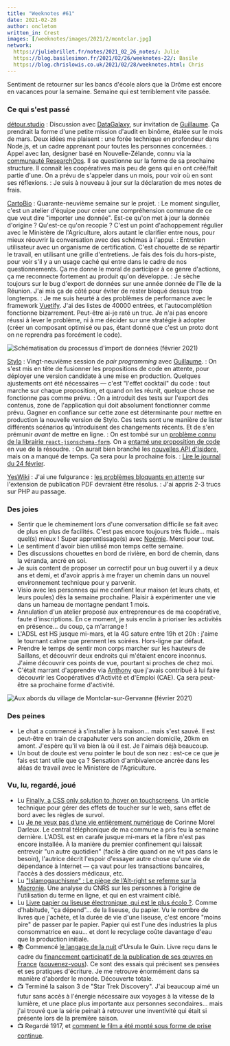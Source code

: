 ```yaml
---
title: "Weeknotes #61"
date: 2021-02-28
author: oncletom
written_in: Crest
images: [/weeknotes/images/2021/2/montclar.jpg]
network:
  https://juliebrillet.fr/notes/2021_02_26_notes/: Julie
  https://blog.basilesimon.fr/2021/02/26/weeknotes-22/: Basile
  https://blog.chrislowis.co.uk/2021/02/28/weeknotes.html: Chris
---
```


Sentiment de retourner sur les bancs d'école alors que la Drôme est encore en vacances pour la semaine. Semaine qui est terriblement vite passée.

<!--more-->

### Ce qui s'est passé

[détour.studio]
: Discussion avec [DataGalaxy](https://www.datagalaxy.com/), sur invitation de [Guillaume]. Ça prendrait la forme d'une petite mission d'audit en binôme, étalée sur le mois de mars. Deux idées me plaisent : une forée technique en profondeur dans Node.js, et un cadre apprenant pour toutes les personnes concernées.
: Appel avec Ian, designer basé en Nouvelle-Zélande, connu via la [communauté ResearchOps](https://researchops.community/). Il se questionne sur la forme de sa prochaine structure. Il connaît les coopératives mais peu de gens qui en ont créé/fait partie d'une. On a prévu de s'appeler dans un mois, pour voir où en sont ses réflexions.
: Je suis à nouveau à jour sur la déclaration de mes notes de frais.

[CartoBio]
: Quarante-neuvième semaine sur le projet.
: Le moment singulier, c'est un atelier d'équipe pour créer une compréhension commune de ce que veut dire "importer une donnée". Est-ce qu'on met à jour la donnée d'origine ? Qu'est-ce qu'on recopie ? C'est un point d'achoppement régulier avec le Ministère de l'Agriculture, alors autant le clarifier entre nous, pour mieux réouvrir la conversation avec des schémas à l'appui.
: Entretien utilisateur avec un organisme de certification. C'est chouette de se répartir le travail, en utilisant une grille d'entretiens. Je fais des fois du hors-piste, pour voir s'il y a un usage caché qui entre dans le cadre de nos questionnements. Ça me donne le moral de participer à ce genre d'actions, ça me reconnecte fortement au produit qu'on développe.
: Je sèche toujours sur le bug d'export de données sur une année donnée de l'île de la Réunion. J'ai mis ça de côté pour éviter de rester bloqué dessus trop longtemps.
: Je me suis heurté à des problèmes de performance avec le framework [Vuetify](https://www.vuetifyjs.com/). J'ai des listes de 40000 entrées, et l'autocomplétion fonctionne bizarrement. Peut-être ai-je raté un truc. Je n'ai pas encore réussi à lever le problème, ni à me décider sur une stratégie à adopter (créer un composant optimisé ou pas, étant donné que c'est un proto dont on ne reprendra pas forcément le code).

![](/weeknotes/images/2021/2/cartobio-import-donnees.png "Schématisation du processus d'import de données (février 2021)")

[Stylo]
: Vingt-neuvième session de _pair programming_ avec [Guillaume].
: On s'est mis en tête de fusionner les propositions de code en attente, pour déployer une version candidate à une mise en production. Quelques ajustements ont été nécessaires — c'est "l'effet cocktail" du code : tout marche sur chaque proposition, et quand on les réunit, quelque chose ne fonctionne pas comme prévu.
: On a introduit des tests sur l'export des contenus, zone de l'application qui doit absolument fonctionner comme prévu. Gagner en confiance sur cette zone est déterminante pour mettre en production la nouvelle version de Stylo. Ces tests sont une manière de lister différents scénarios qu'introduisent des changements récents. Et de s'en prémunir _avant_ de mettre en ligne.
: On est tombé sur un [problème connu de la librairie `react-jsonschema-form`](https://github.com/rjsf-team/react-jsonschema-form/issues/1041). On a [entamé une proposition de code](https://github.com/rjsf-team/react-jsonschema-form/pull/2251) en vue de la résoudre.
: On aurait bien branché les [nouvelles API d'Isidore](https://isidore.science/api), mais on a manqué de temps. Ça sera pour la prochaine fois.
: [Lire le journal du 24 février](https://github.com/EcrituresNumeriques/stylo/blob/master/JOURNAL.md#mercredi-24-f%C3%A9vrier-2021).

[YesWiki]
: J'ai une fulgurance : [les problèmes bloquants en attente](https://github.com/YesWiki/yeswiki-extension-publication/pull/34) sur l'extension de publication PDF devraient être résolus.
: J'ai appris 2-3 trucs sur PHP au passage.

### Des joies

- Sentir que le cheminement lors d'une conversation difficile se fait avec de plus en plus de facilités. C'est pas encore toujours très fluide… mais quel(s) mieux ! Super apprentissage(s) avec [Noémie]. Merci pour tout.
- Le sentiment d'avoir bien utilisé mon temps cette semaine.
- Des discussions chouettes en bord de rivière, en bord de chemin, dans la véranda, ancré en soi.
- Je suis content de proposer un correctif pour un bug ouvert il y a deux ans et demi, et d'avoir appris à me frayer un chemin dans un nouvel environnement technique pour y parvenir.
- Visio avec les personnes qui me confient leur maison (et leurs chats, et leurs poules) dès la semaine prochaine. Plaisir à expérimenter une vie dans un hameau de montagne pendant 1 mois.
- Annulation d'un atelier proposé aux entrepreneur·es de ma coopérative, faute d'inscriptions. En ce moment, je suis enclin à prioriser les activités en présence… du coup, ça m'arrange !
- L'ADSL est HS jusque mi-mars, et la 4G sature entre 19h et 20h : j'aime le tournant calme que prennent les soirées. Hors-ligne par défaut.
- Prendre le temps de sentir mon corps marcher sur les hauteurs de Saillans, et découvrir deux endroits qui m'étaient encore inconnus. J'aime découvrir ces points de vue, pourtant si proches de chez moi.
- C'était marrant d'apprendre via [Anthony](https://ricaud.me) que j'avais contribué à lui faire découvrir les Coopératives d'Activité et d'Emploi (CAE). Ça sera peut-être sa prochaine forme d'activité.

![](/weeknotes/images/2021/2/montclar.jpg "Aux abords du village de Montclar-sur-Gervanne (février 2021)")

### Des peines

- Le chat a commencé à s'installer à la maison… mais s'est sauvé. Il est peut-être en train de crapahuter vers son ancien domicile, 20km en amont. J'espère qu'il va bien là où il est. Je l'aimais déjà beaucoup.
- Un bout de doute est venu pointer le bout de son nez : est-ce ce que je fais est tant utile que ça ? Sensation d'ambivalence ancrée dans les aléas de travail avec le Ministère de l'Agriculture.

### Vu, lu, regardé, joué

- Lu [Finally, a CSS only solution to :hover on touchscreens](https://medium.com/@mezoistvan/finally-a-css-only-solution-to-hover-on-touchscreens-c498af39c31c). Un article technique pour gérer des effets de toucher sur le web, sans effet de bord avec les règles de survol.
- Lu [Je ne veux pas d’une vie entièrement numérique](https://m.reporterre.net/Je-ne-veux-pas-d-une-vie-entierement-numerique) de Corinne Morel Darleux. Le central téléphonique de ma commune a pris feu la semaine dernière. L'ADSL est en carafe jusque mi-mars et la fibre n'est pas encore installée. À la manière du premier confinement qui laissait entrevoir "un autre quotidien" (facile à dire quand on ne vit pas dans le besoin), l'autrice décrit l'espoir d'essayer autre chose qu'une vie de dépendance à Internet — ça vaut pour les transactions bancaires, l'accès à des dossiers médicaux, etc.
- Lu ["Islamogauchisme" : Le piège de l’Alt-right se referme sur la Macronie](https://politoscope.org/2021/02/islamogauchisme-le-piege-de-lalt-right-se-referme-sur-la-macronie/). Une analyse du CNRS sur les personnes à l'origine de l'utilisation du terme en ligne, et qui en est vraiment ciblé.
- Lu [Livre papier ou liseuse électronique, qui est le plus écolo ?](https://reporterre.net/Livre-papier-ou-liseuse-electronique-qui-est-le-plus-ecolo). Comme d'habitude, "ça dépend"… de la liseuse, du papier. Vu le nombre de livres que j'achète, et la durée de vie d'une liseuse, c'est encore "moins pire" de passer par le papier. Papier qui est l'une des industries la plus consommatrice en eau… et dont le recyclage coûte davantage d'eau que la production initiale.
- 📚 Commencé [le langage de la nuit](https://www.auxforgesdevulcain.fr/collections/essais/le-langage-de-la-nuit/) d'Ursula le Guin. Livre reçu dans le cadre du [financement participatif de la publication de ses œuvres en France](https://www.ulule.com/ursula-k-le-guin/) ([souvenez-vous](/weeknotes/50/)). Ce sont des essais qui précisent ses pensées et ses pratiques d'écriture. Je me retrouve énormément dans sa manière d'aborder le monde. Découverte totale.
- 📺 Terminé la saison 3 de "Star Trek Discovery". J'ai beaucoup aimé un futur sans accès à l'énergie nécessaire aux voyages à la vitesse de la lumière, et une place plus importante aux personnes secondaires… mais j'ai trouvé que la série peinait à retrouver une inventivité qui était si présente lors de la première saison.
- 📺 Regardé 1917, et [comment le film a été monté sous forme de prise continue](https://www.youtube.com/watch?v=kMBnvz-dEXw).

[détour.studio]: /
[Solstice]: https://solstice.coop/
[Stylo]: https://github.com/EcrituresNumeriques/stylo
[CartoBio]: https://cartobio.org/
[Usine Vivante]: https://www.usinevivante.org
[Master 2 Design et Management de l'Innovation Interactive]: https://www.gobelins.fr/formation/mdi-design-et-management-de-l-innovation-interactive-cycle-2-lead-technique-ou-lead
[Master 2 Innovation & transformation numérique]: https://www.sciencespo.fr/ecole-management-innovation/fr/formations/innovation-transformation-numerique.html
[La Zone]: http://la.zone
[YesWiki]: https://yeswiki.net
[Rencontres de Die et de la Biovallée]: https://www.ecologieauquotidien.fr/

[Noémie]: https://noemiegirard.co
[Guillaume]: https://www.yuzutech.fr/
[Antoine]: https://www.quaternum.net/
[Yannick]: https://elsif.fr/
[Basile]: https://basilesimon.fr/
[Maïtané]: https://maiwann.net/
[Laurent]: https://cocotier.xyz/
